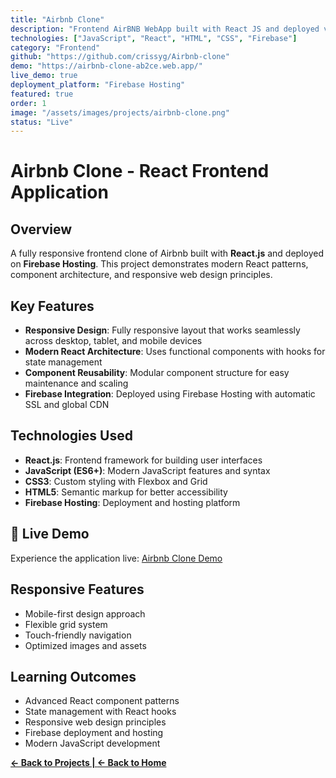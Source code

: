```yaml
---
title: "Airbnb Clone"
description: "Frontend AirBNB WebApp built with React JS and deployed via Firebase. Mimics functionality of AirBNB's Frontend. Responsive design with modern UI components."
technologies: ["JavaScript", "React", "HTML", "CSS", "Firebase"]
category: "Frontend"
github: "https://github.com/crissyg/Airbnb-clone"
demo: "https://airbnb-clone-ab2ce.web.app/"
live_demo: true
deployment_platform: "Firebase Hosting"
featured: true
order: 1
image: "/assets/images/projects/airbnb-clone.png"
status: "Live"
---
```


# Airbnb Clone - React Frontend Application

## Overview

A fully responsive frontend clone of Airbnb built with **React.js** and deployed on **Firebase Hosting**. This project demonstrates modern React patterns, component architecture, and responsive web design principles.

## Key Features

- **Responsive Design**: Fully responsive layout that works seamlessly across desktop, tablet, and mobile devices
- **Modern React Architecture**: Uses functional components with hooks for state management
- **Component Reusability**: Modular component structure for easy maintenance and scaling
- **Firebase Integration**: Deployed using Firebase Hosting with automatic SSL and global CDN

## Technologies Used

- **React.js**: Frontend framework for building user interfaces
- **JavaScript (ES6+)**: Modern JavaScript features and syntax
- **CSS3**: Custom styling with Flexbox and Grid
- **HTML5**: Semantic markup for better accessibility
- **Firebase Hosting**: Deployment and hosting platform

## 🚀 Live Demo

Experience the application live: [Airbnb Clone Demo](https://airbnb-clone-ab2ce.web.app/)

##  Responsive Features

- Mobile-first design approach
- Flexible grid system
- Touch-friendly navigation
- Optimized images and assets

## Learning Outcomes

- Advanced React component patterns
- State management with React hooks
- Responsive web design principles
- Firebase deployment and hosting
- Modern JavaScript development

<!-- Navigation footer -->
**[← Back to Projects | ](projects.md)[← Back to Home](index.md)**

<!-- <div class="page-footer">
  <a href="/projects.html" class="btn btn-outline">← Back to Projects</a>  |
  <a href="/index.html" class="btn btn-outline">← Back to Home</a>
</div> -->